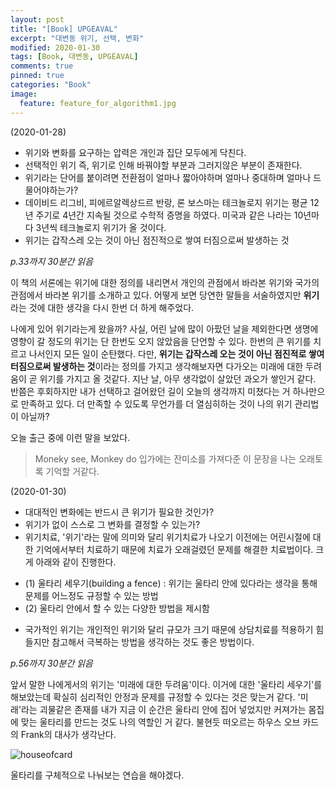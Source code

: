 ```yaml
---
layout: post
title: "[Book] UPGEAVAL"
excerpt: "대변동 위기, 선택, 변화"
modified: 2020-01-30
tags: [Book, 대변동, UPGEAVAL]
comments: true
pinned: true
categories: "Book"
image:
  feature: feature_for_algorithm1.jpg
---
```


(2020-01-28)

- 위기와 변화를 요구하는 압력은 개인과 집단 모두에게 닥친다.
- 선택적인 위기 즉, 위기로 인해 바꿔야할 부분과 그러지않은 부분이 존재한다.
- 위기라는 단어를 붙이려면 전환점이 얼마나 짧아야하며 얼마나 중대하며 얼마나 드물어야하는가?
- 데이비드 리그비, 피에르알렉상드르 반랑, 론 보스마는 테크놀로지 위기는 평균 12년 주기로 4년간 지속될 것으로 수학적 증명을 하였다. 미국과 같은 나라는 10년마다 3년씩 테크놀로지 위기가 올 것이다.
- 위기는 갑작스레 오는 것이 아닌 점진적으로 쌓여 터짐으로써 발생하는 것

*p.33까지 30분간 읽음*

이 책의 서론에는 위기에 대한 정의를 내리면서 개인의 관점에서 바라본 위기와 국가의 관점에서 바라본 위기를 소개하고 있다. 어떻게 보면 당연한 말들을 서술하였지만 **위기**라는 것에 대한 생각을 다시 한번 더 하게 해주었다.

나에게 있어 위기라는게 왔을까? 사실, 어린 날에 많이 아팠던 날을 제외한다면 생명에 영향이 갈 정도의 위기는 단 한번도 오지 않았음을 단언할 수 있다. 한번의 큰 위기를 치르고 나서인지 모든 일이 순탄했다. 다만, **위기는 갑작스레 오는 것이 아닌 점진적로 쌓여 터짐으로써 발생하는 것**이라는 정의를 가지고 생각해보자면 다가오는 미래에 대한 두려움이 곧 위기를 가지고 올 것같다. 지난 날, 아무 생각없이 살았던 과오가 쌓인거 같다. 반쯤은 후회하지만 내가 선택하고 걸어왔던 길이 오늘의 생각까지 미쳤다는 거 하나만으로 만족하고 있다. 더 만족할 수 있도록 무언가를 더 열심히하는 것이 나의 위기 관리법이 아닐까?

오늘 출근 중에 이런 말을 보았다.
>Moneky see, Monkey do
  입가에는 잔미소를 가져다준 이 문장을 나는 오래토록 기억할 거같다.

(2020-01-30)

- 대대적인 변화에는 반드시 큰 위기가 필요한 것인가?
- 위기가 없이 스스로 그 변화를 결정할 수 있는가?
- 위기치료, '위기'라는 말에 의미와 달리 위기치료가 나오기 이전에는 어린시절에 대한 기억에서부터 치료하기 때문에 치료가 오래걸렸던 문제를 해결한 치료법이다. 크게 아래와 같이 진행한다.
* (1) 울타리 세우기(building a fence) : 위기는 울타리 안에 있다라는 생각을 통해 문제를 어느정도 규정할 수 있는 방법
* (2) 울타리 안에서 할 수 있는 다양한 방법을 제시함
- 국가적인 위기는 개인적인 위기와 달리 규모가 크기 때문에 상담치료를 적용하기 힘들지만 참고해서 극복하는 방법을 생각하는 것도 좋은 방법이다.

*p.56까지 30분간 읽음*

앞서 말한 나에게서의 위기는 '미래에 대한 두려움'이다. 이거에 대한 '울타리 세우기'를 해보았는데 확실히 심리적인 안정과 문제를 규정할 수 있다는 것은 맞는거 같다. '미래'라는 괴물같은 존재를 내가 지금 이 순간은 울타리 안에 집어 넣었지만 커져가는 몸집에 맞는 울타리를 만드는 것도 나의 역할인 거 같다. 불현듯 떠오르는 하우스 오브 카드의 Frank의 대사가 생각난다.

![houseofcard](https://media.vingle.net/images/ca_l/53ncn9vm3u.jpg)

울타리를 구체적으로 나눠보는 연습을 해야겠다.